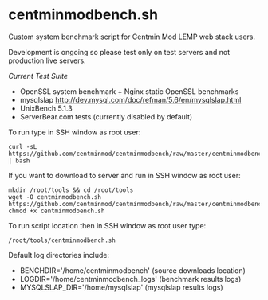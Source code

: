 centminmodbench.sh
===============

Custom system benchmark script for Centmin Mod LEMP web stack users. 

Development is ongoing so please test only on test servers and not production live servers.

*Current Test Suite*

* OpenSSL system benchmark + Nginx static OpenSSL benchmarks
* mysqlslap http://dev.mysql.com/doc/refman/5.6/en/mysqlslap.html
* UnixBench 5.1.3
* ServerBear.com tests (currently disabled by default)

To run type in SSH window as root user:

    curl -sL https://github.com/centminmod/centminmodbench/raw/master/centminmodbench.sh | bash

If you want to download to server and run in SSH window as root user:

    mkdir /root/tools && cd /root/tools
    wget -O centminmodbench.sh https://github.com/centminmod/centminmodbench/raw/master/centminmodbench.sh
    chmod +x centminmodbench.sh

To run script location then in SSH window as root user type:

    /root/tools/centminmodbench.sh

Default log directories include:

* BENCHDIR='/home/centminmodbench' (source downloads location)
* LOGDIR='/home/centminmodbench_logs' (benchmark results logs)
* MYSQLSLAP_DIR='/home/mysqlslap' (mysqlslap results logs)
